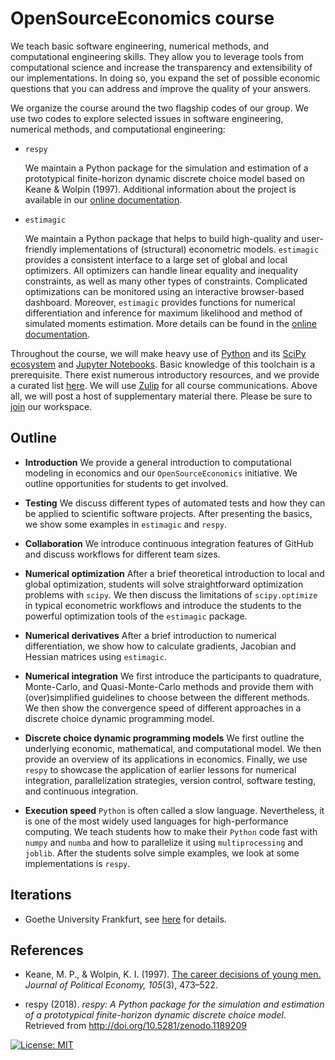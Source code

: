 # OpenSourceEconomics course

We teach basic software engineering, numerical methods, and computational engineering skills. They allow you to leverage tools from computational science and increase the transparency and extensibility of our implementations. In doing so, you expand the set of possible economic questions that you can address and improve the quality of your answers.

We organize the course around the two flagship codes of our group. We use two codes to explore selected issues in software engineering, numerical methods, and computational engineering:

* `respy`

  We maintain a Python package for the simulation and estimation of a prototypical finite-horizon dynamic discrete choice model based on Keane & Wolpin (1997). Additional information about the project is available in our [online documentation](https://respy.readthedocs.io).

* `estimagic`

  We maintain a Python package that helps to build high-quality and user-friendly implementations of (structural) econometric models. `estimagic` provides a consistent interface to a large set of global and local optimizers. All optimizers can handle linear equality and inequality constraints, as well as many other types of constraints. Complicated optimizations can be monitored using an interactive browser-based dashboard. Moreover, `estimagic` provides functions for numerical differentiation and inference for maximum likelihood and method of simulated moments estimation. More details can be found in the [online documentation](https://estimagic.readthedocs.io).

Throughout the course, we will make heavy use of [Python](https://www.python.org) and its [SciPy ecosystem](https://www.scipy.org) and [Jupyter Notebooks](https://jupyter.org). Basic knowledge of this toolchain is a prerequisite. There exist numerous introductory resources, and we provide a curated list [here](https://github.com/HumanCapitalAnalysis/general-resources).
We will use [Zulip](https://zulipchat.com/) for all course communications. Above all, we will post a host of supplementary material there. Please be sure to [join](https://ose.zulipchat.com/join/dw3ysawvg0dg3c92uwkf68c6) our workspace.

## Outline

- **Introduction** We provide a general introduction to computational modeling in economics and our `OpenSourceEconomics` initiative. We outline opportunities for students to get involved.

- **Testing** We discuss different types of automated tests and how they can be applied to scientific software projects. After presenting the basics, we show some examples in `estimagic` and `respy`.

- **Collaboration** We introduce continuous integration features of GitHub and discuss workflows for different team sizes.

- **Numerical optimization** After a brief theoretical introduction to local and global optimization, students will solve straightforward optimization problems with `scipy`.
We then discuss the limitations of `scipy.optimize` in typical econometric workflows and introduce the students to the powerful optimization tools of the `estimagic` package.

- **Numerical derivatives** After a brief introduction to numerical differentiation, we show how to calculate gradients, Jacobian and Hessian matrices using `estimagic`.

- **Numerical integration** We first introduce the participants to quadrature, Monte-Carlo, and Quasi-Monte-Carlo methods and provide them with (over)simplified guidelines to choose between the different methods. We then show the convergence speed of different approaches in a discrete choice dynamic programming model.

- **Discrete choice dynamic programming models** We first outline the underlying economic, mathematical, and computational model. We then provide an overview of its applications in economics. Finally, we use `respy` to showcase the application of earlier lessons for numerical integration, parallelization strategies, version control, software testing, and continuous integration.

- **Execution speed** `Python` is often called a slow language.
Nevertheless, it is one of the most widely used languages for high-performance computing. We teach students how to make their `Python` code fast with `numpy` and `numba` and how to parallelize it using `multiprocessing` and `joblib`. After the students solve simple examples, we look at some implementations is `respy`.

## Iterations

* Goethe University Frankfurt, see [here](https://github.com/OpenSourceEconomics/ose-course/blob/master/iterations/goethe-university-frankfurt/README.md) for details.

## References

* Keane, M. P., & Wolpin, K. I. (1997). [The career decisions of young men.](https://www.journals.uchicago.edu/doi/abs/10.1086/262080) *Journal of Political Economy, 105*(3), 473–522.

* respy (2018). *respy: A Python package for the simulation and estimation of a prototypical finite-horizon dynamic discrete choice model.* Retrieved from http://doi.org/10.5281/zenodo.1189209

[![License: MIT](https://img.shields.io/badge/License-MIT-blue.svg)](HumanCapitalAnalysis/student-project-template/blob/master/LICENSE)

